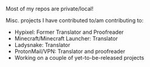 
Most of my repos are private/local!

Misc. projects I have contributed to/am contributing to:
- Hypixel: Former Translator and Proofreader 
- Minecraft/Minecraft Launcher: Translator
- Ladysnake: Translator 
- ProtonMail/VPN: Translator and proofreader
- Working on a couple of yet-to-be-released projects
<!---
Nanrech/Nanrech is a ✨ special ✨ repository because its `README.md` (this file) appears on your GitHub profile.
You can click the Preview link to take a look at your changes.
--->

